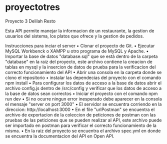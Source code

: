 # proyectotres

Proyecto 3 Delilah Resto

Esta API permite manejar la informacion de un restaurante, la gestion de usuarios del sistema, 
los platos que ofrece y la gestion de pedidos.

Instrucciones para inciar el server
•	Clonar el proyecto de Git.
•	Ejecutar MySQL Workbenck o XAMPP u otro programa de MySQL y Apache.
•	Importar la base de datos "database.sql" que se está dentro de la carpeta "database" en la raiz del proyecto, 
este archivo contiene la creacion de tablas en mysql y la insercion de datos de prueba para la verificacion del correcto funcionamiento del API
•	Abrir una consola en la carpeta donde se clono el repositorio
•	instalar las dependecias del proyecto con el comando npm install
•	Para configurar los datos de acceso a la base de datos abrir el archivo config.js dentro de /src/config y verificar que los datos de acceso a la base de datos sean correctos
•	Iniciar el proyecto con el comando npm run dev
•	Si no ocurre ningun error inesperado debe aparecer en la consola el mensaje "server on port 3000"
•	El servidor se encuentra corriendo en la direccion: http://localhost:3000
•	En el file "urlPostman" se encuentra el archivo de exportacion de la coleccion de peticiones de postman con las pruebas de las peticiones que se pueden realizar al API, 
este archivo puede ser importado en postman para verificar el correcto funcionamiento de la misma.
•	En la raiz del proyecto se encuentra el archivo spec.yml en donde se encuentra la documentacion del API en Open API.
